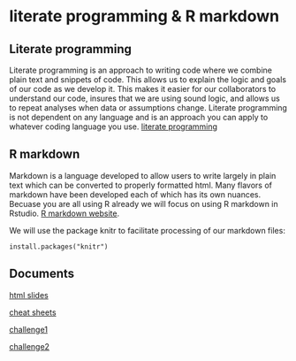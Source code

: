 # literate programming & R markdown

## Literate programming
Literate programming is an approach to writing code where we combine plain text and snippets of code.  This allows us to explain the logic and goals of our code as we develop it.  This makes it easier for our collaborators to understand our code, insures that we are using sound logic, and allows us to repeat analyses when data or assumptions change.  Literate programming is not dependent on any language and is an approach you can apply to whatever coding language you use.
[literate programming](https://en.wikipedia.org/wiki/Literate_programming)

## R markdown
Markdown is a language developed to allow users to write largely in plain text which can be converted to properly formatted html.  Many flavors of markdown have been developed each of which has its own nuances.  Becuase you are all using R already we will focus on using R markdown in Rstudio.
[R markdown website](http://rmarkdown.rstudio.com/).

We will use the package knitr to facilitate processing of our markdown files:

```{r}
install.packages("knitr")
```


## Documents

[html slides](http://coleoguy.github.io/blackmon.pubs/hb.pres.html)

[cheat sheets](handout.pdf)

[challenge1](challenge1.Rmd)

[challenge2](challenge2.Rmd)


